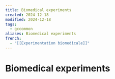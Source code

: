 ```yaml
---
title: Biomedical experiments
created: 2024-12-18
modified: 2024-12-18
tags:
  - gccommon
aliases: Biomedical experiments
french:
  - "[[Experimentation biomedicale]]"
---
```

# Biomedical experiments
